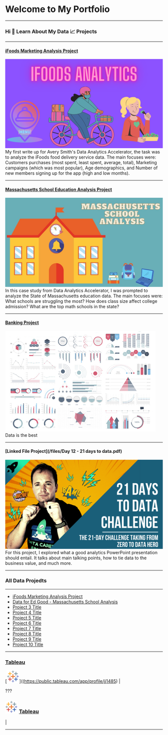 # Welcome to My Portfolio

---

### Hi 👋 Learn About My Data 📈 Projects

---
#### [iFoods Marketing Analysis Project](https://www.linkedin.com/pulse/ifoods-marketing-analysis-juanita-p/)
[<img src="/images/iFoods Analytics.png?raw=true"/>](https://www.linkedin.com/pulse/ifoods-marketing-analysis-juanita-p/)
My first write up for Avery Smith's Data Analytics Accelerator, the task was to analyze the iFoods food delivery service data. The main focuses were:
 Customers purchases (most spent, least spent, average, total), 
 Marketing campaigns (which was most popular),
 Age demographics,
 and Number of new members signing up for the app (high and low months).
 
---
#### [Massachusetts School Education Analysis Project](https://www.linkedin.com/pulse/massachusetts-education-analysis-samantha-paul/)
[<img src="images/Education Project M3.jpg?raw=true"/>](https://www.linkedin.com/pulse/what-i-learned-21-days-data-avery-smith)
In this case study from Data Analytics Accelerator, I was prompted to analyze the State of Massachusetts education data. The main focuses were:
What schools are struggling the most?
How does class size affect college admission?
What are the top math schools in the state? 

---
#### [Banking Project](/bank)
<img src="images/dummy_thumbnail.jpg?raw=true"/>
Data is the best


---
#### [Linked File Project](/files/Day 12 - 21 days to data.pdf)
<img src="images/21 Days To Data Challenge.png?raw=true"/>
For this project, I explored what a good analytics PowerPoint presentation should entail. It talks about main talking points, how to tie data to the business value, and much more. 

---
### All Data Projedts

---
- [iFoods Marketing Analysis Project](https://www.linkedin.com/pulse/ifoods-marketing-analysis-juanita-p/)
- [Data for Ed Good - Massachusetts School Analysis](https://www.linkedin.com/pulse/)
- [Project 3 Title](http://example.com/)
- [Project 4 Title](http://example.com/)
- [Project 5 Title](http://example.com/)
- [Project 6 Title](http://example.com/)
- [Project 7 Title](http://example.com/)
- [Project 8 Title](http://example.com/)
- [Project 9 Title](http://example.com/)
- [Project 10 Title](http://example.com/)



---
### [Tableau](https://public.tableau.com/app/profile/jj1485)
[<img src="/images/tableau_icon.png?raw=true"/>]((https://public.tableau.com/app/profile/jj1485) |

???
<h3 id="-tableau"><a href="https://public.tableau.com/app/profile/jj1485"><img src="images/tableau_icon.png?raw=true" /></a> <a href="https://public.tableau.com/app/profile/jj1485">Tableau</a></h3> |

---

